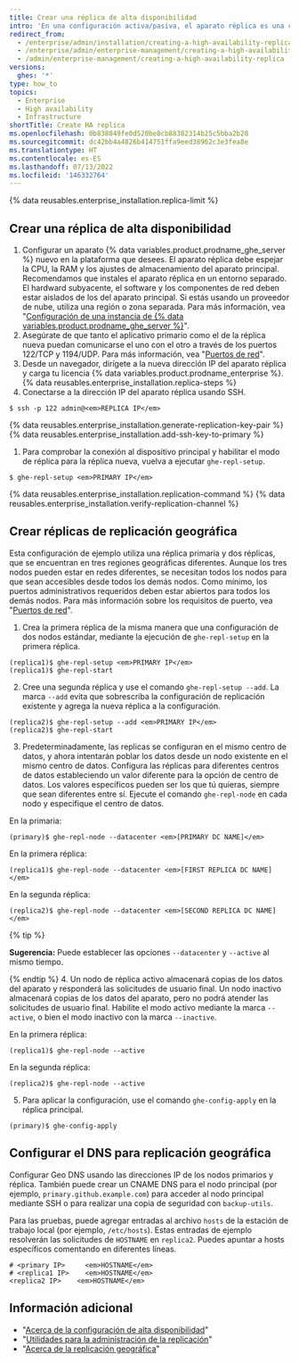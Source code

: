 ```yaml
---
title: Crear una réplica de alta disponibilidad
intro: 'En una configuración activa/pasiva, el aparato réplica es una copia redundante del aparato principal. Si el aparato principal falla, el modo de alta disponibilidad permite que la réplica actúe como aparato principal, lo que posibilita que la interrupción del servicio sea mínima.'
redirect_from:
  - /enterprise/admin/installation/creating-a-high-availability-replica
  - /enterprise/admin/enterprise-management/creating-a-high-availability-replica
  - /admin/enterprise-management/creating-a-high-availability-replica
versions:
  ghes: '*'
type: how_to
topics:
  - Enterprise
  - High availability
  - Infrastructure
shortTitle: Create HA replica
ms.openlocfilehash: 0b838049fe0d520be8cb88382314b25c5bba2b28
ms.sourcegitcommit: dc42bb4a4826b414751ffa9eed38962c3e3fea8e
ms.translationtype: HT
ms.contentlocale: es-ES
ms.lasthandoff: 07/13/2022
ms.locfileid: '146332764'
---
```

{% data reusables.enterprise_installation.replica-limit %}

## <a name="creating-a-high-availability-replica"></a>Crear una réplica de alta disponibilidad

1. Configurar un aparato {% data variables.product.prodname_ghe_server %} nuevo en la plataforma que desees. El aparato réplica debe espejar la CPU, la RAM y los ajustes de almacenamiento del aparato principal. Recomendamos que instales el aparato réplica en un entorno separado. El hardward subyacente, el software y los componentes de red deben estar aislados de los del aparato principal. Si estás usando un proveedor de nube, utiliza una región o zona separada. Para más información, vea "[Configuración de una instancia de {% data variables.product.prodname_ghe_server %}](/enterprise/admin/guides/installation/setting-up-a-github-enterprise-server-instance)".
1. Asegúrate de que tanto el aplicativo primario como el de la réplica nueva puedan comunicarse el uno con el otro a través de los puertos 122/TCP y 1194/UDP. Para más información, vea "[Puertos de red](/admin/configuration/configuring-network-settings/network-ports#administrative-ports)".
1. Desde un navegador, dirígete a la nueva dirección IP del aparato réplica y carga tu licencia {% data variables.product.prodname_enterprise %}.
{% data reusables.enterprise_installation.replica-steps %}
1. Conectarse a la dirección IP del aparato réplica usando SSH.
  ```shell
  $ ssh -p 122 admin@<em>REPLICA IP</em>
  ```
{% data reusables.enterprise_installation.generate-replication-key-pair %} {% data reusables.enterprise_installation.add-ssh-key-to-primary %}
1. Para comprobar la conexión al dispositivo principal y habilitar el modo de réplica para la réplica nueva, vuelva a ejecutar `ghe-repl-setup`.
  ```shell
  $ ghe-repl-setup <em>PRIMARY IP</em>
  ```
{% data reusables.enterprise_installation.replication-command %} {% data reusables.enterprise_installation.verify-replication-channel %}

## <a name="creating-geo-replication-replicas"></a>Crear réplicas de replicación geográfica

Esta configuración de ejemplo utiliza una réplica primaria y dos réplicas, que se encuentran en tres regiones geográficas diferentes. Aunque los tres nodos pueden estar en redes diferentes, se necesitan todos los nodos para que sean accesibles desde todos los demás nodos. Como mínimo, los puertos administrativos requeridos deben estar abiertos para todos los demás nodos. Para más información sobre los requisitos de puerto, vea "[Puertos de red](/enterprise/admin/guides/installation/network-ports/#administrative-ports)".

1. Crea la primera réplica de la misma manera que una configuración de dos nodos estándar, mediante la ejecución de `ghe-repl-setup` en la primera réplica.
  ```shell
  (replica1)$ ghe-repl-setup <em>PRIMARY IP</em>
  (replica1)$ ghe-repl-start
  ```
2. Cree una segunda réplica y use el comando `ghe-repl-setup --add`. La marca `--add` evita que sobrescriba la configuración de replicación existente y agrega la nueva réplica a la configuración.
  ```shell
  (replica2)$ ghe-repl-setup --add <em>PRIMARY IP</em>
  (replica2)$ ghe-repl-start
  ```
3. Predeterminadamente, las replicas se configuran en el mismo centro de datos, y ahora intentarán poblar los datos desde un nodo existente en el mismo centro de datos. Configura las réplicas para diferentes centros de datos estableciendo un valor diferente para la opción de centro de datos. Los valores específicos pueden ser los que tú quieras, siempre que sean diferentes entre sí. Ejecute el comando `ghe-repl-node` en cada nodo y especifique el centro de datos.

  En la primaria:
  ```shell
  (primary)$ ghe-repl-node --datacenter <em>[PRIMARY DC NAME]</em>
  ```
  En la primera réplica:
  ```shell
  (replica1)$ ghe-repl-node --datacenter <em>[FIRST REPLICA DC NAME]</em>
  ```
  En la segunda réplica:
  ```shell
  (replica2)$ ghe-repl-node --datacenter <em>[SECOND REPLICA DC NAME]</em>
  ```
  {% tip %}

  **Sugerencia:** Puede establecer las opciones `--datacenter` y `--active` al mismo tiempo.

  {% endtip %}
4. Un nodo de réplica activo almacenará copias de los datos del aparato y responderá las solicitudes de usuario final. Un nodo inactivo almacenará copias de los datos del aparato, pero no podrá atender las solicitudes de usuario final. Habilite el modo activo mediante la marca `--active`, o bien el modo inactivo con la marca `--inactive`.

  En la primera réplica:
  ```shell
  (replica1)$ ghe-repl-node --active
  ```
  En la segunda réplica:
  ```shell
  (replica2)$ ghe-repl-node --active
  ```
5. Para aplicar la configuración, use el comando `ghe-config-apply` en la réplica principal.
  ```shell
  (primary)$ ghe-config-apply
  ```

## <a name="configuring-dns-for-geo-replication"></a>Configurar el DNS para replicación geográfica

Configurar Geo DNS usando las direcciones IP de los nodos primarios y réplica. También puede crear un CNAME DNS para el nodo principal (por ejemplo, `primary.github.example.com`) para acceder al nodo principal mediante SSH o para realizar una copia de seguridad con `backup-utils`.

Para las pruebas, puede agregar entradas al archivo `hosts` de la estación de trabajo local (por ejemplo, `/etc/hosts`). Estas entradas de ejemplo resolverán las solicitudes de `HOSTNAME` en `replica2`. Puedes apuntar a hosts específicos comentando en diferentes líneas.

```
# <primary IP>     <em>HOSTNAME</em>
# <replica1 IP>    <em>HOSTNAME</em>
<replica2 IP>    <em>HOSTNAME</em>
```

## <a name="further-reading"></a>Información adicional

- "[Acerca de la configuración de alta disponibilidad](/enterprise/admin/guides/installation/about-high-availability-configuration)"
- "[Utilidades para la administración de la replicación](/enterprise/admin/guides/installation/about-high-availability-configuration/#utilities-for-replication-management)"
- "[Acerca de la replicación geográfica](/enterprise/admin/guides/installation/about-geo-replication/)"
